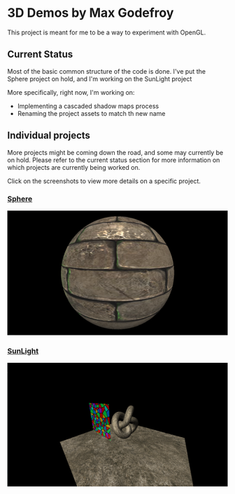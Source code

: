 # 3D Demos by Max Godefroy

This project is meant for me to be a way to experiment with OpenGL.

## Current Status

Most of the basic common structure of the code is done.
I've put the Sphere project on hold, and I'm working on the SunLight project

More specifically, right now, I'm working on:
- Implementing a cascaded shadow maps process
- Renaming the project assets to match th new name 

## Individual projects

More projects might be coming down the road, and some may currently be 
on hold. Please refer to the current status section for more information
on which projects are currently being worked on.

Click on the screenshots to view more details on a specific project.

### [Sphere](Sphere/README.md)

[![Sphere project screenshots](Screenshots/Sphere/CurrentStatus.png?raw=true "Sphere project's current visuals")](/Sphere/README.md#screenshots)

### [SunLight](SunLight/README.md)

[![SunLight project screenshots](Screenshots/SunLight/CurrentStatus.png?raw=true "SunLight project's current visuals")](/SunLight/README.md#screenshots)
